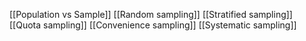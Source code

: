 [[Population vs Sample]]
[[Random sampling]]
[[Stratified sampling]]
[[Quota sampling]]
[[Convenience sampling]]
[[Systematic sampling]]
